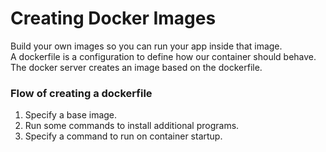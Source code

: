 # Creating Docker Images
Build your own images so you can run your app inside that image.  
A dockerfile is a configuration to define how our container should behave.  
The docker server creates an image based on the dockerfile.  
### Flow of creating a dockerfile
1. Specify a base image.
2. Run some commands to install additional programs.  
3. Specify a command to run on container startup.  
